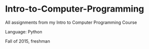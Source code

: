 # Intro-to-Computer-Programming
All assignments from my Intro to Computer Programming Course

Language: Python

Fall of 2015, freshman

